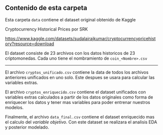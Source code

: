 ## Contenido de esta carpeta

Esta carpeta `data` contiene el dataset original obtenido de Kaggle

Cryptocurrency Historical Prices por SRK

https://www.kaggle.com/datasets/sudalairajkumar/cryptocurrencypricehistory?resource=download 

El dataset consiste de 23 archivos con los datos historicos de 23 criptomonedas. Cada uno tiene el nombramiento de `coin_<Nombre>.csv`

---

El archivo `cryptos_unificado.csv` contiene la data de todos los archivos antieriores unificados en uno solo. Este despues se usara para calcular las variables extras.

El archivo `cryptos_enriquecido.csv` contiene el dataset unificados con variables extras calculados a partir de los datos originales como forma de enriquecer los datos y tener mas variables para poder entrenar nuestros modelos.

Finalmente, el archivo `data_final.csv` contiene el dataset enriquecido mas el calculo del *variable objetivo*. Con este dataset se realizara el analisis EDA y posterior modelado.